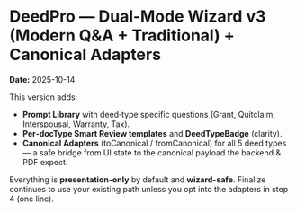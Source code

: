 # DeedPro — Dual‑Mode Wizard v3 (Modern Q&A + Traditional) + Canonical Adapters

**Date:** 2025-10-14

This version adds:
- **Prompt Library** with deed‑type specific questions (Grant, Quitclaim, Interspousal, Warranty, Tax).
- **Per‑docType Smart Review templates** and **DeedTypeBadge** (clarity).
- **Canonical Adapters** (toCanonical / fromCanonical) for all 5 deed types — a safe bridge from UI state to the canonical payload the backend & PDF expect.

Everything is **presentation-only** by default and **wizard-safe**. Finalize continues to use your existing path unless you opt into the adapters in step 4 (one line).
